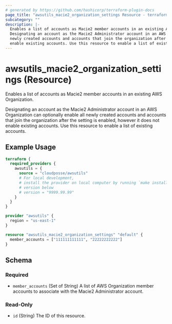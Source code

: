 ```yaml
---
# generated by https://github.com/hashicorp/terraform-plugin-docs
page_title: "awsutils_macie2_organization_settings Resource - terraform-provider-awsutils"
subcategory: ""
description: |-
  Enables a list of accounts as Macie2 member accounts in an existing AWS Organization.
  Designating an account as the Macie2 Administrator account in an AWS Organization can optionally enable all
  newly created accounts and accounts that join the organization after the setting is enabled, however it does not
  enable existing accounts. Use this resource to enable a list of existing accounts.
---
```


# awsutils_macie2_organization_settings (Resource)

Enables a list of accounts as Macie2 member accounts in an existing AWS Organization.

Designating an account as the Macie2 Administrator account in an AWS Organization can optionally enable all
newly created accounts and accounts that join the organization after the setting is enabled, however it does not
enable existing accounts. Use this resource to enable a list of existing accounts.

## Example Usage

```terraform
terraform {
  required_providers {
    awsutils = {
      source = "cloudposse/awsutils"
      # For local development,
      # install the provider on local computer by running `make install` from the root of the repo, and uncomment the
      # version below
      # version = "9999.99.99"
    }
  }
}

provider "awsutils" {
  region = "us-east-1"
}

resource "awsutils_macie2_organization_settings" "default" {
  member_accounts = ["111111111111", "22222222222"]
}
```

<!-- schema generated by tfplugindocs -->
## Schema

### Required

- `member_accounts` (Set of String) A list of AWS Organization member accounts to associate with the Macie2 Administrator account.

### Read-Only

- `id` (String) The ID of this resource.


